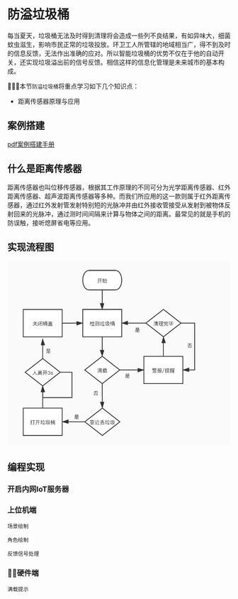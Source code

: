 # 防溢垃圾桶 

每当夏天，垃圾桶无法及时得到清理将会造成一些列不良结果，有如异味大，细菌蚊虫滋生，影响市民正常的垃圾投放。环卫工人所管辖的地域相当广，得不到及时的信息反馈，无法作出准确的应对。所以智能垃圾桶的优势不仅在于他的自动开关，还实现垃圾溢出前的信号反馈。相信这样的信息化管理是未来城市的基本构成。 

本节`防溢垃圾桶`将重点学习如下几个知识点：  

- 距离传感器原理与应用 

## 案例搭建

[pdf案例搭建手册](http://kittenbot.oss-cn-shanghai.aliyuncs.com/AIoT/pdf/AIOT-%E6%99%BA%E8%83%BD%E5%9E%83%E5%9C%BE%E6%A1%B6.pdf)  

## 什么是距离传感器  

距离传感器也叫位移传感器，根据其工作原理的不同可分为光学距离传感器、红外距离传感器、超声波距离传感器等多种。而我们所应用的这一款则属于红外距离传感器，通过红外发射管发射特别短的光脉冲并由红外接收管接受从发射到被物体反射回来的光脉冲，通过测时间间隔来计算与物体之间的距离。最常见的就是手机的防误触，接听熄屏省电等应用。

## 实现流程图  

![](images/garbage_01.jpg)
  
## 编程实现



### 开启内网IoT服务器 

### 上位机端 

`场景绘制` 

`角色绘制` 

`反馈信号处理`
 
### 硬件端  

`满载提示` 







